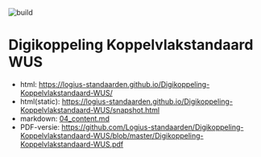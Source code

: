 ![build](https://github.com/Logius-standaarden/Digikoppeling-Koppelvlakstandaard-WUS/actions/workflows/build.yml/badge.svg)

# Digikoppeling Koppelvlakstandaard WUS

- html: https://logius-standaarden.github.io/Digikoppeling-Koppelvlakstandaard-WUS/
- html(static): https://logius-standaarden.github.io/Digikoppeling-Koppelvlakstandaard-WUS/snapshot.html
- markdown: [04_content.md](04_content.md)
- PDF-versie: https://github.com/Logius-standaarden/Digikoppeling-Koppelvlakstandaard-WUS/blob/master/Digikoppeling-Koppelvlakstandaard-WUS.pdf


